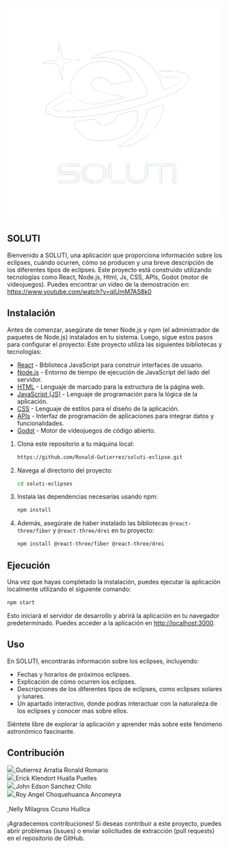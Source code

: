 <p align="center">
  <img src="https://github.com/Ronald-Gutierrez/soluti-eclipse/blob/main/src/assets/img/logoSoluti.png" alt="Logo_BusGo">
   <h2>SOLUTI</h2>
</p>



Bienvenido a SOLUTI, una aplicación que proporciona información sobre los eclipses, cuándo ocurren, cómo se producen y una breve descripción de los diferentes tipos de eclipses. Este proyecto está construido utilizando tecnologías como React, Node.js, Html, Js, CSS, APIs, Godot (motor de videojuegos).
Puedes encontrar un video de la demostración en:
https://www.youtube.com/watch?v=qlUmM7AS8k0

## Instalación

Antes de comenzar, asegúrate de tener Node.js y npm (el administrador de paquetes de Node.js) instalados en tu sistema. Luego, sigue estos pasos para configurar el proyecto:
Este proyecto utiliza las siguientes bibliotecas y tecnologías:

- [React](https://reactjs.org/) - Biblioteca JavaScript para construir interfaces de usuario.
- [Node.js](https://nodejs.org/) - Entorno de tiempo de ejecución de JavaScript del lado del servidor.
- [HTML](https://developer.mozilla.org/en-US/docs/Web/HTML) - Lenguaje de marcado para la estructura de la página web.
- [JavaScript (JS)](https://developer.mozilla.org/en-US/docs/Web/JavaScript) - Lenguaje de programación para la lógica de la aplicación.
- [CSS](https://developer.mozilla.org/en-US/docs/Web/CSS) - Lenguaje de estilos para el diseño de la aplicación.
- [APIs](https://developer.mozilla.org/en-US/docs/Web/API) - Interfaz de programación de aplicaciones para integrar datos y funcionalidades.
- [Godot](https://godotengine.org/) - Motor de videojuegos de código abierto.

1. Clona este repositorio a tu máquina local:
   ```bash
   https://github.com/Ronald-Gutierrez/soluti-eclipse.git
2. Navega al directorio del proyecto:

   ```bash
   cd soluti-eclipses

3. Instala las dependencias necesarias usando npm:

   ```bash
   npm install
   ```

4. Además, asegúrate de haber instalado las bibliotecas `@react-three/fiber` y `@react-three/drei` en tu proyecto:

   ```bash
   npm install @react-three/fiber @react-three/drei
   ```

## Ejecución

Una vez que hayas completado la instalación, puedes ejecutar la aplicación localmente utilizando el siguiente comando:

```bash
npm start
```

Esto iniciará el servidor de desarrollo y abrirá la aplicación en tu navegador predeterminado. Puedes acceder a la aplicación en [http://localhost:3000](http://localhost:3000).

## Uso

En SOLUTI, encontrarás información sobre los eclipses, incluyendo:

- Fechas y horarios de próximos eclipses.
- Explicación de cómo ocurren los eclipses.
- Descripciones de los diferentes tipos de eclipses, como eclipses solares y lunares.
- Un apartado interactivo, donde podras interactuar con la naturaleza de los eclipses y conocer mas sobre ellos.

Siéntete libre de explorar la aplicación y aprender más sobre este fenómeno astronómico fascinante.

## Contribución
<a href="https://github.com/Ronald-Gutierrez">
    <img src="https://avatars.githubusercontent.com/u/113565299?v=4" width="50px">
</a>
Gutierrez Arratia Ronald Romario
<br>
<a href="https://github.com/ehuallap">
    <img src="https://avatars.githubusercontent.com/u/83515313?v=4" width="50px">
</a>
Erick Klendort Hualla Puelles
<br>
<a href="https://github.com/John-Sanchez-Chilo">
    <img src="https://avatars.githubusercontent.com/u/82964968?v=4" width="50px">
</a>
John Edson Sanchez Chilo
<br>
<a href="https://github.com/AngelAnconeyra">
    <img src="https://avatars.githubusercontent.com/u/84652181?v=4" width="50px">
</a>
Roy Angel Choquehuanca Anconeyra
<br>
<br>
<a href="">
    <img src="" width="50px">
</a>
Nelly Milagros Ccuno Huillca
<br>
<br>
¡Agradecemos contribuciones! Si deseas contribuir a este proyecto, puedes abrir problemas (issues) o enviar solicitudes de extracción (pull requests) en el repositorio de GitHub.


